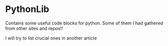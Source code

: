 # PythonLib

Contains some useful code blocks for python. Some of them I had gathered from other sites and repos!!

I will try to list crucial ones in another article
